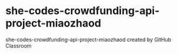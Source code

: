 # she-codes-crowdfunding-api-project-miaozhaod
she-codes-crowdfunding-api-project-miaozhaod created by GitHub Classroom
